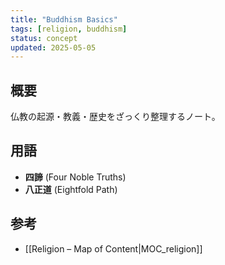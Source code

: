 ```yaml
---
title: "Buddhism Basics"
tags: [religion, buddhism]
status: concept
updated: 2025-05-05
---
```


## 概要
仏教の起源・教義・歴史をざっくり整理するノート。

## 用語
- **四諦** (Four Noble Truths)
- **八正道** (Eightfold Path)

## 参考
- [[Religion – Map of Content|MOC_religion]]
